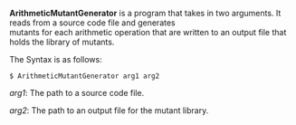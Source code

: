 
**ArithmeticMutantGenerator** is a program that takes in two arguments. It reads from a source code file and generates  
mutants for each arithmetic operation that are written to an output file that holds the library of mutants.  
  
The Syntax is as follows:  
  

    $ ArithmeticMutantGenerator arg1 arg2 

  
*arg1*: The path to a source code file.
  
*arg2*: The path to an output file for the mutant library.